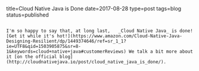 title=Cloud Native Java is Done
date=2017-08-28
type=post
tags=blog
status=published
~~~~~~

I'm so happy to say that, at long last,   _Cloud Native Java_ is done! [Get it while it's hot!](https://www.amazon.com/Cloud-Native-Java-Designing-Resilient/dp/1449374646/ref=sr_1_1?ie=UTF8&qid=1503905875&sr=8-1&keywords=cloud+native+java#customerReviews) We talk a bit more about it [on the official blog](http://cloudnativejava.io/post/cloud_native_java_is_done/).

